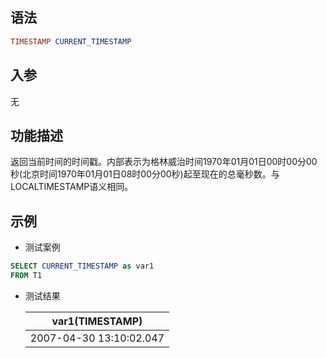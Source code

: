 ## 语法

```sql
TIMESTAMP CURRENT_TIMESTAMP
```

## 入参

无

## 功能描述

返回当前时间的时间戳。内部表示为格林威治时间1970年01月01日00时00分00秒(北京时间1970年01月01日08时00分00秒)起至现在的总毫秒数。与LOCALTIMESTAMP语义相同。

## 示例

- 测试案例

```sql
SELECT CURRENT_TIMESTAMP as var1
FROM T1
```

- 测试结果

  | var1(TIMESTAMP) |
    | --- |
  | 2007-04-30 13:10:02.047 |

